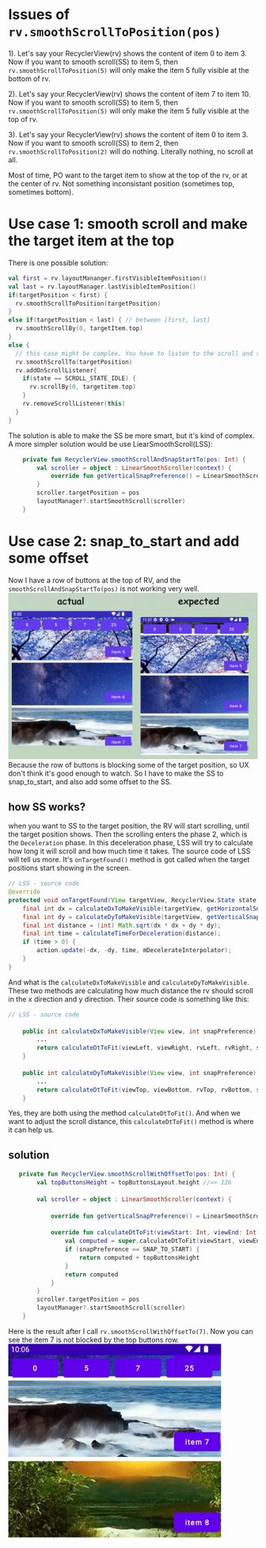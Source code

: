 

# Issues of `rv.smoothScrollToPosition(pos)`
1). Let's say your RecyclerView(rv) shows the content of item 0 to item 3. Now if you want to smooth scroll(SS) to item 5,  then `rv.smoothScrollToPosition(5)` will only make the item 5 fully visible at the bottom of rv.

2). Let's say your RecyclerView(rv) shows the content of item 7 to item 10. Now if you want to smooth scroll(SS) to item 5,  then `rv.smoothScrollToPosition(5)` will only make the item 5 fully visible at the top of rv.

3). Let's say your RecyclerView(rv) shows the content of item 0 to item 3. Now if you want to smooth scroll(SS) to item 2,  then `rv.smoothScrollToPosition(2)` will do nothing. Literally nothing, no scroll at all. 

Most of time, PO want to the target item to show at the top of the rv, or at the center of rv. Not something inconsistant position (sometimes top, sometimes bottom). 

# Use case 1: smooth scroll and make the target item at the top
There is one possible solution:
```kotlin
val first = rv.layoutMananger.firstVisibleItemPosition()
val last = rv.layoutManager.lastVisibleItemPosition()
if(targetPosition < first) {
  rv.smoothScrollToPosition(targetPosition)
} 
else if(targetPosition < last) { // between [first, last]
  rv.smoothScrollBy(0, targetItem.top)
}
else {
  // this case might be complex. You have to listen to the scroll and scroll to target when the target item is found.  
  rv.smoothScrollTo(targetPosition)
  rv.addOnScrollListener{ 
    if(state == SCROLL_STATE_IDLE) {
      rv.scrollBy(0, targetitem.top)
    }
    rv.removeScrollListener(this)
  }
}
```

The solution is able to make the SS be more smart, but it's kind of complex. 
A more simpler solution would be use LiearSmoothScroll(LSS): 

```kotlin
    private fun RecyclerView.smoothScrollAndSnapStartTo(pos: Int) {
        val scroller = object : LinearSmoothScroller(context) {
            override fun getVerticalSnapPreference() = LinearSmoothScroller.SNAP_TO_START
        }
        scroller.targetPosition = pos
        layoutManager?.startSmoothScroll(scroller)
    }

```

# Use case 2: snap_to_start and add some offset

Now I have a row of buttons at the top of RV, and the `smoothScrollAndSnapStartTo(pos)` is not working very well.
![](./_image/img_20230829_001.png)
Because the row of buttons is blocking some of the target position, so UX don't think it's good enough to watch. So I have to make the SS to snap_to_start, and also add some offset to the SS.

## how SS works?
when you want to SS to the target position, the RV will start scrolling, until the target position shows. 
Then the scrolling enters the phase 2, which is the `Deceleration` phase. In this deceleration phase, LSS will try to calculate how long it will scroll and how much time it takes. The source code of LSS will tell us more.  It's `onTargetFound()` method is got called when the target positions start showing in the screen.

```java
// LSS - source code
@override
protected void onTargetFound(View targetView, RecyclerView.State state, Action action) {
    final int dx = calculateDxToMakeVisible(targetView, getHorizontalSnapPreference());
    final int dy = calculateDyToMakeVisible(targetView, getVerticalSnapPreference());
    final int distance = (int) Math.sqrt(dx * dx + dy * dy);
    final int time = calculateTimeForDeceleration(distance);
    if (time > 0) {
        action.update(-dx, -dy, time, mDecelerateInterpolator);
    }
}
```

And what is the `calculateDxToMakeVisible` and `calculateDyToMakeVisible`. These two methods are calculating how much distance the rv should scroll in the x direction and y direction. Their source code is something like this: 

```java
// LSS - source code

    public int calculateDxToMakeVisible(View view, int snapPreference) {
        ...
        return calculateDtToFit(viewLeft, viewRight, rvLeft, rvRight, snapPreference);
    }
    
    public int calculateDyToMakeVisible(View view, int snapPreference) {
        ...
        return calculateDtToFit(viewTop, viewBottom, rvTop, rvBottom, snapPreference);
    }    

```

Yes, they are both using the method `calculateDtToFit()`. And when we want to adjust the scroll distance, this `calculateDtToFit()` method is where it can help us.

## solution

```kotlin
   private fun RecyclerView.smoothScrollWithOffsetTo(pos: Int) {
        val topButtonsHeight = topButtonsLayout.height //=> 126

        val scroller = object : LinearSmoothScroller(context) {

            override fun getVerticalSnapPreference() = LinearSmoothScroller.SNAP_TO_START
            
            override fun calculateDtToFit(viewStart: Int, viewEnd: Int, boxStart: Int, boxEnd: Int, snapPreference: Int): Int {
                val computed = super.calculateDtToFit(viewStart, viewEnd, boxStart, boxEnd, snapPreference)
                if (snapPreference == SNAP_TO_START) {
                    return computed + topButtonsHeight
                }
                return computed
            }
        }
        scroller.targetPosition = pos
        layoutManager?.startSmoothScroll(scroller)
    }

```

Here is the result after I call `rv.smoothScrollWithOffsetTo(7)`. Now you can see the item 7 is not blocked by the top buttons row.
![](./_image/img_20230829_002.png)
